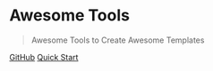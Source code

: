 # Awesome Tools

> Awesome Tools to Create Awesome Templates

[GitHub](https://github.com/awe-templates/docsify-starter)
[Quick Start](/pages/quick-start)
